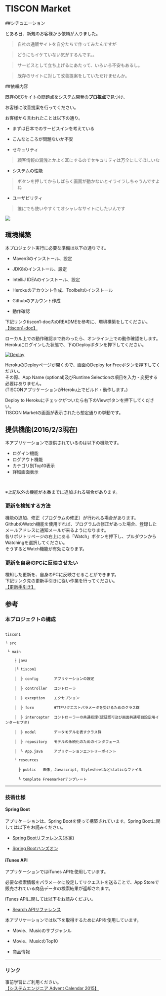 # TISCON Market



##シチュエーション



とある日、新規のお客様から依頼が入りました。



>自社の通販サイトを自分たちで作ってみたんですが

>どうにもイケていない気がするんです。。

>サービスとして立ち上げるにあたって、いろいろ不安もあるし。

>既存のサイトに対して改善提案をしていただけませんか。



##依頼内容



既存のECサイトの問題点をシステム開発の**プロ視点**で見つけ、

お客様に改善提案を行ってください。



お客様から言われたことは以下の通り。

 - まずは日本でのサービスインを考えている

 - こんなところが問題ないか不安

  - セキュリティ

  >顧客情報の漏洩とかよく耳にするのでセキュリティは万全にしてほしいな

  - システムの性能

  >ボタンを押してからしばらく画面が動かないとイライラしちゃうんですよね

  - ユーザビリティ

  >誰にでも使いやすくてオシャレなサイトにしたいんです







![](https://circleci.com/gh/tiscon/tiscon1-pre.svg?style=shield&circle-token=8f99c0e6c923ca570acda8c3640446fdacad2a47)



## 環境構築

本プロジェクト実行に必要な準備は以下の通りです。

 - Maven3のインストール、設定

 - JDK8のインストール、設定

 - IntelliJ IDEAのインストール、設定

 - Herokuのアカウント作成、Toolbeltのインストール

 - Githubのアカウント作成

 - 動作確認

下記リンクtiscon1-doc内のREADMEを参考に、環境構築をしてください。
[【tiscon1-doc】](https://github.com/tiscon/tiscon1-doc)

ローカル上での動作確認まで終わったら、オンライン上での動作確認をします。  
Herokuにログインした状態で、下のDeployボタンを押下してください。  

[![Deploy](https://www.herokucdn.com/deploy/button.svg)](https://heroku.com/deploy)  

HerokuのDeployページが開くので、画面のDeploy for Freeボタンを押下してください。  
その際、App Name (optional)及びRuntime Selectionの項目を入力・変更する必要はありません。  
(TISCONアプリケーションがHeroku上でビルド・動作します。)  

Deploy to Herokuにチェックがついたら右下のViewボタンを押下してください。  
TISCON Marketの画面が表示されたら想定通りの挙動です。

## 提供機能(2016/2/3現在)
本アプリケーションで提供されているのは以下の機能です。  
- ログイン機能
- ログアウト機能
- カテゴリ別Top10表示
- 詳細画面表示
<br>

※上記以外の機能が本番までに追加される場合があります。  

### 更新を検知する方法
機能の追加、修正（プログラムの修正）が行われる場合があります。  
GithubのWatch機能を使用すれば、プログラムの修正があった場合、登録したメールアドレスに通知メールが来るようになります。  
各リポジトリページの右上にある「Watch」ボタンを押下し、プルダウンからWatchingを選択してください。  
そうするとWatch機能が有効になります。  

### 更新を自身のPCに反映させたい
検知した更新を、自身のPCに反映させることができます。  
下記リンク先の更新手引きに従い作業を行ってください。  
[【更新手引き】](https://github.com/tiscon/tiscon1-doc/blob/master/UpdateGuide.md)

## 参考
### 本プロジェクトの構成



```

tiscon1

└ src

 └ main

    ├ java

    │└ tiscon1

    │  ├ config       アプリケーションの設定

    │  ├ controller   コントローラ

    │  ├ exception    エクセプション

    │  ├ form         HTTPリクエストパラメータを受けるためのクラス群

    │  ├ interceptor  コントローラーの共通処理(認証認可及び画面共通項目設定用インターセプタ)

    │  ├ model        データモデルを表すクラス群

    │  ├ repository   モデルの永続化のためのインタフェース

    │  └ App.java     アプリケーションエントリーポイント

    └ resources

      ├ public   画像, Javascript, Stylesheetなどstaticなファイル

      └ template Freemarkerテンプレート

```

---

### 技術仕様
#### Spring Boot

アプリケーションは、Spring Bootを使って構築されています。Spring Bootに関しては以下をお読みください。



- [Spring Bootリファレンス(本家)](http://docs.spring.io/spring-boot/docs/1.3.1.RELEASE/reference/htmlsingle/)

- [Spring Bootハンズオン](http://jsug-spring-boot-handson.readthedocs.org/en/latest/)





#### iTunes API

アプリケーションではiTunes APIを使用しています。

必要な検索情報をパラメータに設定してリクエストを送ることで、App Storeで販売されている商品データの検索結果が返却されます。



iTunes APIに関しては以下をお読みください。

- [Search APIリファレンス](https://www.apple.com/itunes/affiliates/resources/documentation/itunes-store-web-service-search-api.html)
  
  
  
本アプリケーションでは以下を取得するためにAPIを使用しています。

- Movie、Musicのサブジャンル

- Movie、MusicのTop10

- 商品情報

---

### リンク
事前学習にご利用ください。  
[【システムエンジニア Advent Calendar 2015】](http://qiita.com/advent-calendar/2015/se)